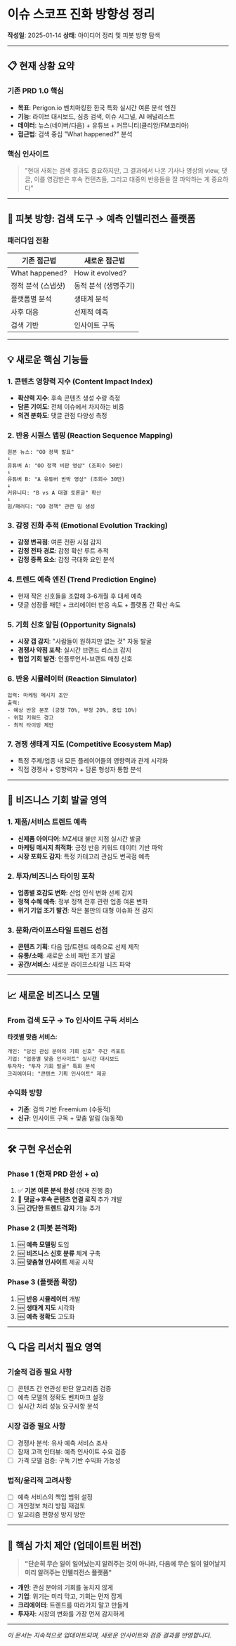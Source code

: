 # 이슈 스코프 진화 방향성 정리

**작성일**: 2025-01-14
**상태**: 아이디어 정리 및 피봇 방향 탐색

---

## 📋 현재 상황 요약

### 기존 PRD 1.0 핵심
- **목표**: Perigon.io 벤치마킹한 한국 특화 실시간 여론 분석 엔진
- **기능**: 라이브 대시보드, 심층 검색, 이슈 시그널, AI 애널리스트
- **데이터**: 뉴스(네이버/다음) + 유튜브 + 커뮤니티(클리앙/FM코리아)
- **접근법**: 검색 중심 "What happened?" 분석

### 핵심 인사이트
> "현대 사회는 검색 결과도 중요하지만, 그 결과에서 나온 기사나 영상의 view, 댓글, 이를 영감받은 후속 컨텐츠들, 그리고 대중의 반응들을 잘 파악하는 게 중요하다"

---

## 🚀 피봇 방향: 검색 도구 → 예측 인텔리전스 플랫폼

### 패러다임 전환
| 기존 접근법 | 새로운 접근법 |
|-------------|---------------|
| What happened? | How it evolved? |
| 정적 분석 (스냅샷) | 동적 분석 (생명주기) |
| 플랫폼별 분석 | 생태계 분석 |
| 사후 대응 | 선제적 예측 |
| 검색 기반 | 인사이트 구독 |

---

## 💡 새로운 핵심 기능들

### 1. 콘텐츠 영향력 지수 (Content Impact Index)
- **확산력 지수**: 후속 콘텐츠 생성 수량 측정
- **담론 기여도**: 전체 이슈에서 차지하는 비중
- **의견 분화도**: 댓글 관점 다양성 측정

### 2. 반응 시퀀스 맵핑 (Reaction Sequence Mapping)
```
원본 뉴스: "OO 정책 발표"
↓
유튜버 A: "OO 정책 비판 영상" (조회수 50만)
↓
유튜버 B: "A 유튜버 반박 영상" (조회수 30만)
↓
커뮤니티: "B vs A 대결 토론글" 확산
↓
밈/패러디: "OO 정책" 관련 밈 생성
```

### 3. 감정 진화 추적 (Emotional Evolution Tracking)
- **감정 변곡점**: 여론 전환 시점 감지
- **감정 전파 경로**: 감정 확산 루트 추적
- **감정 증폭 요소**: 감정 극대화 요인 분석

### 4. 트렌드 예측 엔진 (Trend Prediction Engine)
- 현재 작은 신호들을 조합해 3-6개월 후 대세 예측
- 댓글 성장률 패턴 + 크리에이터 반응 속도 + 플랫폼 간 확산 속도

### 5. 기회 신호 알림 (Opportunity Signals)
- **시장 갭 감지**: "사람들이 원하지만 없는 것" 자동 발굴
- **경쟁사 약점 포착**: 실시간 브랜드 리스크 감지
- **협업 기회 발견**: 인플루언서-브랜드 매칭 신호

### 6. 반응 시뮬레이터 (Reaction Simulator)
```
입력: 마케팅 메시지 초안
출력: 
- 예상 반응 분포 (긍정 70%, 부정 20%, 중립 10%)
- 위험 키워드 경고
- 최적 타이밍 제안
```

### 7. 경쟁 생태계 지도 (Competitive Ecosystem Map)
- 특정 주제/업종 내 모든 플레이어들의 영향력과 관계 시각화
- 직접 경쟁사 + 영향력자 + 담론 형성자 통합 분석

---

## 🎯 비즈니스 기회 발굴 영역

### 1. 제품/서비스 트렌드 예측
- **신제품 아이디어**: MZ세대 불만 지점 실시간 발굴
- **마케팅 메시지 최적화**: 긍정 반응 키워드 데이터 기반 파악
- **시장 포화도 감지**: 특정 카테고리 관심도 변곡점 예측

### 2. 투자/비즈니스 타이밍 포착
- **업종별 호감도 변화**: 산업 인식 변화 선제 감지
- **정책 수혜 예측**: 정부 정책 전후 관련 업종 여론 변화
- **위기 기업 조기 발견**: 작은 불만의 대형 이슈화 전 감지

### 3. 문화/라이프스타일 트렌드 선점
- **콘텐츠 기획**: 다음 밈/트렌드 예측으로 선제 제작
- **유통/소매**: 새로운 소비 패턴 조기 발굴
- **공간/서비스**: 새로운 라이프스타일 니즈 파악

---

## 📈 새로운 비즈니스 모델

### From 검색 도구 → To 인사이트 구독 서비스

**타겟별 맞춤 서비스**:
```
개인: "당신 관심 분야의 기회 신호" 주간 리포트
기업: "업종별 맞춤 인사이트" 실시간 대시보드  
투자자: "투자 기회 발굴" 특화 분석
크리에이터: "콘텐츠 기획 인사이트" 제공
```

### 수익화 방향
- **기존**: 검색 기반 Freemium (수동적)
- **신규**: 인사이트 구독 + 맞춤 알림 (능동적)

---

## 🛠 구현 우선순위

### Phase 1 (현재 PRD 완성 + α)
1. ✅ **기본 여론 분석 완성** (현재 진행 중)
2. 🔄 **댓글→후속 콘텐츠 연결 로직** 추가 개발
3. 🆕 **간단한 트렌드 감지** 기능 추가

### Phase 2 (피봇 본격화)
1. 🆕 **예측 모델링** 도입
2. 🆕 **비즈니스 신호 분류** 체계 구축
3. 🆕 **맞춤형 인사이트** 제공 시작

### Phase 3 (플랫폼 확장)
1. 🆕 **반응 시뮬레이터** 개발
2. 🆕 **생태계 지도** 시각화
3. 🆕 **예측 정확도** 고도화

---

## 🔍 다음 리서치 필요 영역

### 기술적 검증 필요 사항
- [ ] 콘텐츠 간 연관성 판단 알고리즘 검증
- [ ] 예측 모델의 정확도 벤치마크 설정
- [ ] 실시간 처리 성능 요구사항 분석

### 시장 검증 필요 사항
- [ ] 경쟁사 분석: 유사 예측 서비스 조사
- [ ] 잠재 고객 인터뷰: 예측 인사이트 수요 검증
- [ ] 가격 모델 검증: 구독 기반 수익화 가능성

### 법적/윤리적 고려사항
- [ ] 예측 서비스의 책임 범위 설정
- [ ] 개인정보 처리 방침 재검토
- [ ] 알고리즘 편향성 방지 방안

---

## 🎯 핵심 가치 제안 (업데이트된 버전)

> **"단순히 무슨 일이 일어났는지 알려주는 것이 아니라, 다음에 무슨 일이 일어날지 미리 알려주는 인텔리전스 플랫폼"**

- **개인**: 관심 분야의 기회를 놓치지 않게
- **기업**: 위기는 미리 막고, 기회는 먼저 잡게  
- **크리에이터**: 트렌드를 따라가지 말고 만들게
- **투자자**: 시장의 변화를 가장 먼저 감지하게

---

*이 문서는 지속적으로 업데이트되며, 새로운 인사이트와 검증 결과를 반영합니다.*